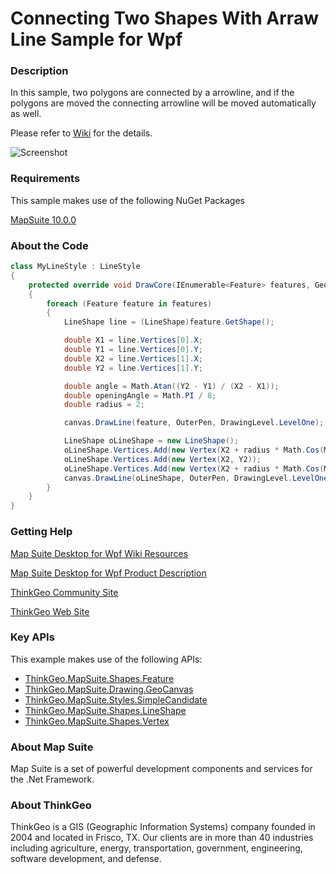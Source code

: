 # Connecting Two Shapes With Arraw Line Sample for Wpf

### Description

In this sample, two polygons are connected by a arrowline, and if the polygons are moved the connecting arrowline will be moved automatically as well.

Please refer to [Wiki](http://wiki.thinkgeo.com/wiki/map_suite_desktop_for_wpf) for the details.

![Screenshot](https://gitlab.com/thinkgeo/public/thinkgeo-desktop-maps/-/raw/support/v10/samples/wpf/ConnectingTwoShapesWithArrawLineSample/Screenshot.gif)

### Requirements
This sample makes use of the following NuGet Packages

[MapSuite 10.0.0](https://www.nuget.org/packages?q=ThinkGeo)

### About the Code
```csharp
class MyLineStyle : LineStyle
{
    protected override void DrawCore(IEnumerable<Feature> features, GeoCanvas canvas, Collection<SimpleCandidate> labelsInThisLayer, Collection<SimpleCandidate> labelsInAllLayers)
    {
        foreach (Feature feature in features)
        {
            LineShape line = (LineShape)feature.GetShape();

            double X1 = line.Vertices[0].X;
            double Y1 = line.Vertices[0].Y;
            double X2 = line.Vertices[1].X;
            double Y2 = line.Vertices[1].Y;

            double angle = Math.Atan((Y2 - Y1) / (X2 - X1));
            double openingAngle = Math.PI / 8;
            double radius = 2;

            canvas.DrawLine(feature, OuterPen, DrawingLevel.LevelOne);

            LineShape oLineShape = new LineShape();
            oLineShape.Vertices.Add(new Vertex(X2 + radius * Math.Cos(Math.PI + angle - openingAngle), Y2 + radius * Math.Sin(Math.PI + angle - openingAngle)));
            oLineShape.Vertices.Add(new Vertex(X2, Y2));
            oLineShape.Vertices.Add(new Vertex(X2 + radius * Math.Cos(Math.PI + angle + openingAngle), Y2 + radius * Math.Sin(Math.PI + angle + openingAngle)));
            canvas.DrawLine(oLineShape, OuterPen, DrawingLevel.LevelOne);
        }
    }
}
```
### Getting Help

[Map Suite Desktop for Wpf Wiki Resources](http://wiki.thinkgeo.com/wiki/map_suite_desktop_for_wpf)

[Map Suite Desktop for Wpf Product Description](https://thinkgeo.com/ui-controls#desktop-platforms)

[ThinkGeo Community Site](http://community.thinkgeo.com/)

[ThinkGeo Web Site](http://www.thinkgeo.com)

### Key APIs
This example makes use of the following APIs:

- [ThinkGeo.MapSuite.Shapes.Feature](http://wiki.thinkgeo.com/wiki/api/thinkgeo.mapsuite.shapes.feature)
- [ThinkGeo.MapSuite.Drawing.GeoCanvas](http://wiki.thinkgeo.com/wiki/api/thinkgeo.mapsuite.drawing.geocanvas)
- [ThinkGeo.MapSuite.Styles.SimpleCandidate](http://wiki.thinkgeo.com/wiki/api/thinkgeo.mapsuite.styles.simplecandidate)
- [ThinkGeo.MapSuite.Shapes.LineShape](http://wiki.thinkgeo.com/wiki/api/thinkgeo.mapsuite.shapes.lineshape)
- [ThinkGeo.MapSuite.Shapes.Vertex](http://wiki.thinkgeo.com/wiki/api/thinkgeo.mapsuite.shapes.vertex)

### About Map Suite
Map Suite is a set of powerful development components and services for the .Net Framework.

### About ThinkGeo
ThinkGeo is a GIS (Geographic Information Systems) company founded in 2004 and located in Frisco, TX. Our clients are in more than 40 industries including agriculture, energy, transportation, government, engineering, software development, and defense.
